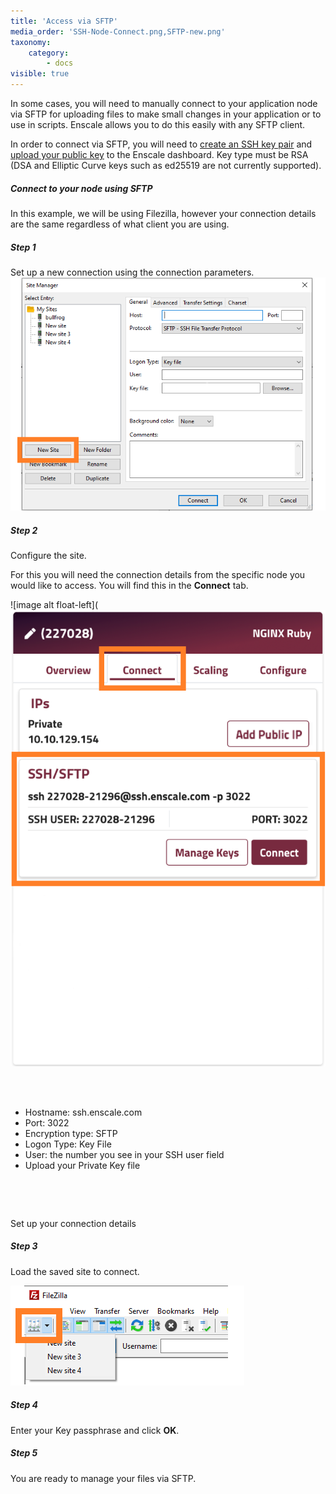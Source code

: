 ```yaml
---
title: 'Access via SFTP'
media_order: 'SSH-Node-Connect.png,SFTP-new.png'
taxonomy:
    category:
        - docs
visible: true
---
```


In some cases, you will need to manually connect to your application node via SFTP for uploading files to make small changes in your application or to use in scripts. Enscale allows you to do this easily with any SFTP client.

In order to connect via SFTP, you will need to [create an SSH key pair](/access/generate-ssh-key) and [upload your public key](/access/add-ssh-key) to the Enscale dashboard. Key type must be RSA (DSA and Elliptic Curve keys such as ed25519 are not currently supported).

##### Connect to your node using SFTP

In this example, we will be using Filezilla, however your connection details are the same regardless of what client you are using.

##### Step 1

Set up a new connection using the connection parameters.
![](SFTP-new.png)

##### Step 2

Configure the site.

For this you will need the connection details from the specific node you would like to access. You will find this in the **Connect** tab.


![image alt float-left](![](SSH-Node-Connect.png?resize=300,300)
&nbsp;

&nbsp;

* Hostname: ssh.enscale.com
* Port: 3022
* Encryption type: SFTP
* Logon Type: Key File
* User: the number you see in your SSH user field
* Upload your Private Key file
&nbsp;

&nbsp;

&nbsp;



Set up your connection details




##### Step 3
Load the saved site to connect.

![](SFTP-Connect.png)



##### Step 4
Enter your Key passphrase and click **OK**.

##### Step 5
You are ready to manage your files via SFTP.
